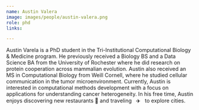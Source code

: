 ```yaml
---
name: Austin Valera
image: images/people/austin-valera.png
role: phd
links:

---
```


Austin Varela is a PhD student in the Tri-Institutional Computational Biology & Medicine program.
He previously received a Biology BS and a Data Science BA from the University of Rochester where he
did research on protein cooperation across mammalian evolution. Austin also received an MS in
Computational Biology from Weill Cornell, where he studied cellular communication in the tumor
microenvironment. Currently, Austin is interested in computational methods development with a
focus on applications for understanding cancer heterogeneity. In his free time, Austin enjoys
discovering new restaurants 🍴 and traveling  &nbsp; :airplane:  &nbsp; to explore cities.